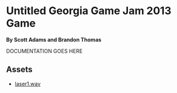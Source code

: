 Untitled Georgia Game Jam 2013 Game
===================================

**By Scott Adams and Brandon Thomas**

DOCUMENTATION GOES HERE

Assets
------
* [laser1.wav](http://www.freesound.org/people/THE_bizniss/sounds/39459/)
